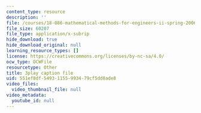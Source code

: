 ```yaml
---
content_type: resource
description: ''
file: /courses/18-086-mathematical-methods-for-engineers-ii-spring-2006/551ef8df54931155993479cf5dd8ade8_pEuuJ5E7ZS0.srt
file_size: 60207
file_type: application/x-subrip
hide_download: true
hide_download_original: null
learning_resource_types: []
license: https://creativecommons.org/licenses/by-nc-sa/4.0/
ocw_type: OCWFile
resourcetype: Other
title: 3play caption file
uid: 551ef8df-5493-1155-9934-79cf5dd8ade8
video_files:
  video_thumbnail_file: null
video_metadata:
  youtube_id: null
---
```

